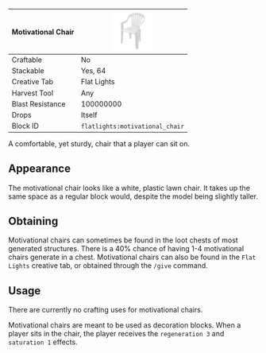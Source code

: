 | Motivational Chair | <img src="https://github.com/Syi-I/FlatLights/blob/gear_beta/src/main/resources/assets/flatlights/textures/item/motivational_chair.png" width="80" alt=""/> |
|--------------------|-------------------------------------------------------------------------------------------------------------------------------------------------------------|
| Craftable          | No                                                                                                                                                          |
| Stackable          | Yes, 64                                                                                                                                                     |
| Creative Tab       | Flat Lights                                                                                                                                                 |
| Harvest Tool       | Any                                                                                                                                                         |
| Blast Resistance   | 100000000                                                                                                                                                   |
| Drops              | Itself                                                                                                                                                      |
| Block ID           | `flatlights:motivational_chair`                                                                                                                             |

A comfortable, yet sturdy, chair that a player can sit on.

## Appearance
The motivational chair looks like a white, plastic lawn chair. It takes up the same space as a regular block would, despite the model being slightly taller.

## Obtaining
Motivational chairs can sometimes be found in the loot chests of most generated structures. There is a 40% chance of having 1-4 motivational chairs generate in a chest. Motivational chairs can also be found in the `Flat Lights` creative tab, or obtained through the `/give` command.

## Usage
There are currently no crafting uses for motivational chairs.

Motivational chairs are meant to be used as decoration blocks. When a player sits in the chair, the player receives the `regeneration 3` and `saturation 1` effects.